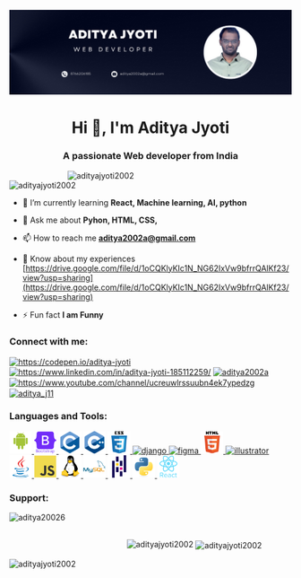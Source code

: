 ![logo](https://github.com/AdityaJyoti2002/AdityaJyoti2002/blob/main/Aditya%20banner.png)
<h1 align="center">Hi 👋, I'm Aditya Jyoti</h1>
<h3 align="center">A passionate Web developer from India</h3>
<img align="right" width='400' src="https://cdn.dribbble.com/users/730703/screenshots/6581243/avento.gif" alt="adityajyoti2002"> 
<p align="left"> <img src="https://komarev.com/ghpvc/?username=adityajyoti2002&label=Profile%20views&color=0e75b6&style=flat" alt="adityajyoti2002" /> </p>

- 🌱 I’m currently learning **React, Machine learning, AI, python**

- 💬 Ask me about **Pyhon, HTML, CSS,**

- 📫 How to reach me **aditya2002a@gmail.com**

- 📄 Know about my experiences [https://drive.google.com/file/d/1oCQKlyKIc1N_NG62IxVw9bfrrQAlKf23/view?usp=sharing](https://drive.google.com/file/d/1oCQKlyKIc1N_NG62IxVw9bfrrQAlKf23/view?usp=sharing)

- ⚡ Fun fact **I am Funny**

<h3 align="left">Connect with me:</h3>
<p align="left">
<a href="https://codepen.io/https://codepen.io/aditya-jyoti" target="blank"><img align="center" src="https://raw.githubusercontent.com/rahuldkjain/github-profile-readme-generator/master/src/images/icons/Social/codepen.svg" alt="https://codepen.io/aditya-jyoti" height="30" width="40" /></a>
<a href="https://linkedin.com/in/https://www.linkedin.com/in/aditya-jyoti-185112259/" target="blank"><img align="center" src="https://raw.githubusercontent.com/rahuldkjain/github-profile-readme-generator/master/src/images/icons/Social/linked-in-alt.svg" alt="https://www.linkedin.com/in/aditya-jyoti-185112259/" height="30" width="40" /></a>
<a href="https://instagram.com/aditya2002a" target="blank"><img align="center" src="https://raw.githubusercontent.com/rahuldkjain/github-profile-readme-generator/master/src/images/icons/Social/instagram.svg" alt="aditya2002a" height="30" width="40" /></a>
<a href="https://www.youtube.com/c/https://www.youtube.com/channel/ucreuwlrssuubn4ek7ypedzg" target="blank"><img align="center" src="https://raw.githubusercontent.com/rahuldkjain/github-profile-readme-generator/master/src/images/icons/Social/youtube.svg" alt="https://www.youtube.com/channel/ucreuwlrssuubn4ek7ypedzg" height="30" width="40" /></a>
<a href="https://codeforces.com/profile/aditya_j11" target="blank"><img align="center" src="https://raw.githubusercontent.com/rahuldkjain/github-profile-readme-generator/master/src/images/icons/Social/codeforces.svg" alt="aditya_j11" height="30" width="40" /></a>
</p>

<h3 align="left">Languages and Tools:</h3>
<p align="left"> <a href="https://developer.android.com" target="_blank" rel="noreferrer"> <img src="https://raw.githubusercontent.com/devicons/devicon/master/icons/android/android-original-wordmark.svg" alt="android" width="40" height="40"/> </a> <a href="https://getbootstrap.com" target="_blank" rel="noreferrer"> <img src="https://raw.githubusercontent.com/devicons/devicon/master/icons/bootstrap/bootstrap-plain-wordmark.svg" alt="bootstrap" width="40" height="40"/> </a> <a href="https://www.cprogramming.com/" target="_blank" rel="noreferrer"> <img src="https://raw.githubusercontent.com/devicons/devicon/master/icons/c/c-original.svg" alt="c" width="40" height="40"/> </a> <a href="https://www.w3schools.com/cpp/" target="_blank" rel="noreferrer"> <img src="https://raw.githubusercontent.com/devicons/devicon/master/icons/cplusplus/cplusplus-original.svg" alt="cplusplus" width="40" height="40"/> </a> <a href="https://www.w3schools.com/css/" target="_blank" rel="noreferrer"> <img src="https://raw.githubusercontent.com/devicons/devicon/master/icons/css3/css3-original-wordmark.svg" alt="css3" width="40" height="40"/> </a> <a href="https://www.djangoproject.com/" target="_blank" rel="noreferrer"> <img src="https://cdn.worldvectorlogo.com/logos/django.svg" alt="django" width="40" height="40"/> </a> <a href="https://www.figma.com/" target="_blank" rel="noreferrer"> <img src="https://www.vectorlogo.zone/logos/figma/figma-icon.svg" alt="figma" width="40" height="40"/> </a> <a href="https://www.w3.org/html/" target="_blank" rel="noreferrer"> <img src="https://raw.githubusercontent.com/devicons/devicon/master/icons/html5/html5-original-wordmark.svg" alt="html5" width="40" height="40"/> </a> <a href="https://www.adobe.com/in/products/illustrator.html" target="_blank" rel="noreferrer"> <img src="https://www.vectorlogo.zone/logos/adobe_illustrator/adobe_illustrator-icon.svg" alt="illustrator" width="40" height="40"/> </a> <a href="https://www.java.com" target="_blank" rel="noreferrer"> <img src="https://raw.githubusercontent.com/devicons/devicon/master/icons/java/java-original.svg" alt="java" width="40" height="40"/> </a> <a href="https://developer.mozilla.org/en-US/docs/Web/JavaScript" target="_blank" rel="noreferrer"> <img src="https://raw.githubusercontent.com/devicons/devicon/master/icons/javascript/javascript-original.svg" alt="javascript" width="40" height="40"/> </a> <a href="https://www.linux.org/" target="_blank" rel="noreferrer"> <img src="https://raw.githubusercontent.com/devicons/devicon/master/icons/linux/linux-original.svg" alt="linux" width="40" height="40"/> </a> <a href="https://www.mysql.com/" target="_blank" rel="noreferrer"> <img src="https://raw.githubusercontent.com/devicons/devicon/master/icons/mysql/mysql-original-wordmark.svg" alt="mysql" width="40" height="40"/> </a> <a href="https://pandas.pydata.org/" target="_blank" rel="noreferrer"> <img src="https://raw.githubusercontent.com/devicons/devicon/2ae2a900d2f041da66e950e4d48052658d850630/icons/pandas/pandas-original.svg" alt="pandas" width="40" height="40"/> </a> <a href="https://www.python.org" target="_blank" rel="noreferrer"> <img src="https://raw.githubusercontent.com/devicons/devicon/master/icons/python/python-original.svg" alt="python" width="40" height="40"/> </a> <a href="https://reactjs.org/" target="_blank" rel="noreferrer"> <img src="https://raw.githubusercontent.com/devicons/devicon/master/icons/react/react-original-wordmark.svg" alt="react" width="40" height="40"/> </a> </p>

<h3 align="left">Support:</h3>
<p><a href="https://www.buymeacoffee.com/aditya20026"> <img align="left" src="https://cdn.buymeacoffee.com/buttons/v2/default-yellow.png" height="50" width="210" alt="aditya20026" /></a></p><br><br>

<p><img align="left" src="https://github-readme-stats.vercel.app/api/top-langs?username=adityajyoti2002&show_icons=true&locale=en&layout=compact" alt="adityajyoti2002" /></p>

<p>&nbsp;<img align="center" src="https://github-readme-stats.vercel.app/api?username=adityajyoti2002&show_icons=true&locale=en" alt="adityajyoti2002" /></p>

<p><img align="center" src="https://github-readme-streak-stats.herokuapp.com/?user=adityajyoti2002&" alt="adityajyoti2002" /></p>
